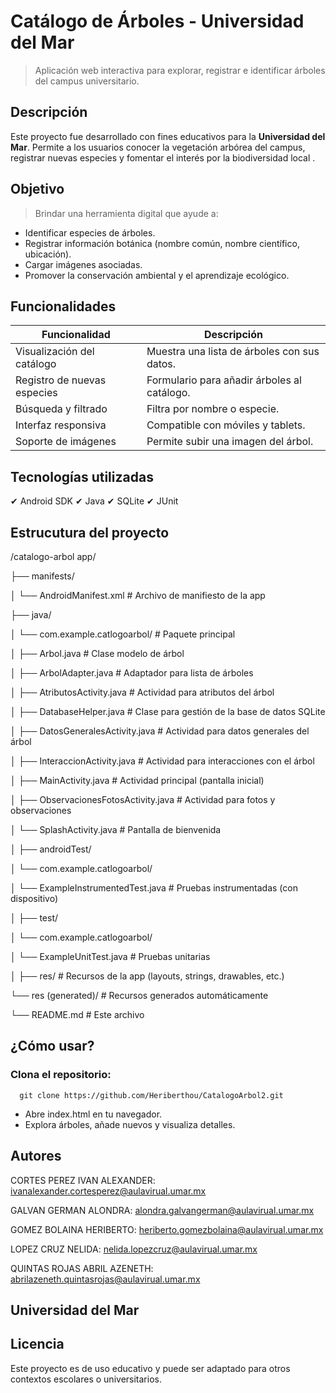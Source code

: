 # **Catálogo de Árboles - Universidad del Mar**

> Aplicación web interactiva para explorar, registrar e identificar árboles del campus universitario.

## Descripción

Este proyecto fue desarrollado con fines educativos para la **Universidad del Mar**. 
Permite a los usuarios conocer la vegetación arbórea del campus, registrar nuevas especies y fomentar el interés por la biodiversidad local .


## Objetivo

> Brindar una herramienta digital que ayude a:
- Identificar especies de árboles.
- Registrar información botánica (nombre común, nombre científico, ubicación).
- Cargar imágenes asociadas.
- Promover la conservación ambiental y el aprendizaje ecológico.

## Funcionalidades

| Funcionalidad                      | Descripción |
|------------------------------------|----------------|
| Visualización del catálogo         | Muestra una lista de árboles con sus datos. |
| Registro de nuevas especies        | Formulario para añadir árboles al catálogo. |
| Búsqueda y filtrado                |  Filtra por nombre o especie. |
| Interfaz responsiva                | Compatible con móviles y tablets. |
| Soporte de imágenes                | Permite subir una imagen del árbol. |

## Tecnologías utilizadas
✔ Android SDK
✔ Java
✔ SQLite
✔ JUnit

## Estrucutura del proyecto
/catalogo-arbol
app/

├── manifests/

│   └── AndroidManifest.xml             # Archivo de manifiesto de la app

├── java/

│   └── com.example.catlogoarbol/       # Paquete principal

│       ├── Arbol.java                  # Clase modelo de árbol

│       ├── ArbolAdapter.java           # Adaptador para lista de árboles

│       ├── AtributosActivity.java      # Actividad para atributos del árbol

│       ├── DatabaseHelper.java         # Clase para gestión de la base de datos SQLite

│       ├── DatosGeneralesActivity.java # Actividad para datos generales del árbol

│       ├── InteraccionActivity.java    # Actividad para interacciones con el árbol

│       ├── MainActivity.java           # Actividad principal (pantalla inicial)

│       ├── ObservacionesFotosActivity.java # Actividad para fotos y observaciones

│       └── SplashActivity.java         # Pantalla de bienvenida

│
├── androidTest/

│   └── com.example.catlogoarbol/

│       └── ExampleInstrumentedTest.java # Pruebas instrumentadas (con dispositivo)

│
├── test/

│   └── com.example.catlogoarbol/

│       └── ExampleUnitTest.java        # Pruebas unitarias

│
├── res/                                # Recursos de la app (layouts, strings, drawables, etc.)

└── res (generated)/                    # Recursos generados automáticamente

└── README.md                  # Este archivo

 ## ¿Cómo usar?
### Clona el repositorio:
      git clone https://github.com/Heriberthou/CatalogoArbol2.git

- Abre index.html en tu navegador.
- Explora árboles, añade nuevos y visualiza detalles.

## Autores
CORTES PEREZ IVAN ALEXANDER: 
ivanalexander.cortesperez@aulavirual.umar.mx

GALVAN GERMAN ALONDRA: 
alondra.galvangerman@aulavirual.umar.mx

GOMEZ BOLAINA HERIBERTO: 
heriberto.gomezbolaina@aulavirual.umar.mx

LOPEZ CRUZ NELIDA: 
nelida.lopezcruz@aulavirual.umar.mx

QUINTAS ROJAS ABRIL AZENETH: 
abrilazeneth.quintasrojas@aulavirual.umar.mx

## Universidad del Mar

## Licencia
Este proyecto es de uso educativo y puede ser adaptado para otros contextos escolares o universitarios.
